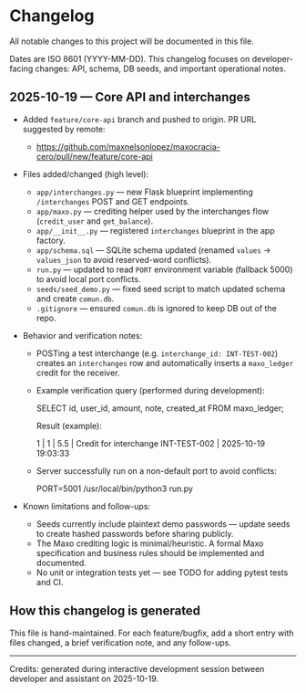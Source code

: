 # Changelog

All notable changes to this project will be documented in this file.

Dates are ISO 8601 (YYYY-MM-DD). This changelog focuses on developer-facing changes: API, schema, DB seeds, and important operational notes.

## 2025-10-19 — Core API and interchanges

- Added `feature/core-api` branch and pushed to origin. PR URL suggested by remote:
  - https://github.com/maxnelsonlopez/maxocracia-cero/pull/new/feature/core-api

- Files added/changed (high level):
  - `app/interchanges.py` — new Flask blueprint implementing `/interchanges` POST and GET endpoints.
  - `app/maxo.py` — crediting helper used by the interchanges flow (`credit_user` and `get_balance`).
  - `app/__init__.py` — registered `interchanges` blueprint in the app factory.
  - `app/schema.sql` — SQLite schema updated (renamed `values` -> `values_json` to avoid reserved-word conflicts).
  - `run.py` — updated to read `PORT` environment variable (fallback 5000) to avoid local port conflicts.
  - `seeds/seed_demo.py` — fixed seed script to match updated schema and create `comun.db`.
  - `.gitignore` — ensured `comun.db` is ignored to keep DB out of the repo.

- Behavior and verification notes:
  - POSTing a test interchange (e.g. `interchange_id: INT-TEST-002`) creates an `interchanges` row and automatically inserts a `maxo_ledger` credit for the receiver.
  - Example verification query (performed during development):

    SELECT id, user_id, amount, note, created_at FROM maxo_ledger;

    Result (example):

    1 | 1 | 5.5 | Credit for interchange INT-TEST-002 | 2025-10-19 19:03:33

  - Server successfully run on a non-default port to avoid conflicts:

    PORT=5001 /usr/local/bin/python3 run.py

- Known limitations and follow-ups:
  - Seeds currently include plaintext demo passwords — update seeds to create hashed passwords before sharing publicly.
  - The Maxo crediting logic is minimal/heuristic. A formal Maxo specification and business rules should be implemented and documented.
  - No unit or integration tests yet — see TODO for adding pytest tests and CI.


## How this changelog is generated

This file is hand-maintained. For each feature/bugfix, add a short entry with files changed, a brief verification note, and any follow-ups.


---

Credits: generated during interactive development session between developer and assistant on 2025-10-19.
